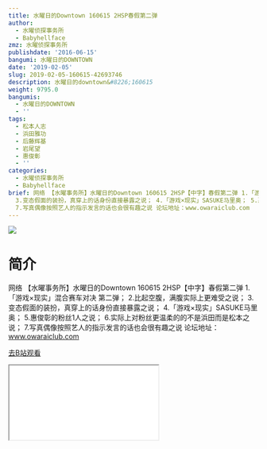 ```yaml
---
title: 水曜日的Downtown 160615 2HSP春假第二弹
author:
  - 水曜侦探事务所
  - Babyhellface
zmz: 水曜侦探事务所
publishdate: '2016-06-15'
bangumi: 水曜日的DOWNTOWN
date: '2019-02-05'
slug: 2019-02-05-160615-42693746
description: 水曜日的downtown&#8226;160615
weight: 9795.0
bangumis:
  - 水曜日的DOWNTOWN
  - ''
tags:
  - 松本人志
  - 浜田雅功
  - 后藤辉基
  - 岩尾望
  - 惠俊彰
  - ''
categories:
  - 水曜侦探事务所
  - Babyhellface
brief: 网络 【水曜事务所】水曜日的Downtown 160615 2HSP【中字】春假第二弹 1.「游戏×现实」混合赛车对决 第二弹； 2.比起空腹，满腹实际上更难受之说；
  3.变态假面的装扮，真穿上的话身份直接暴露之说； 4.「游戏×现实」SASUKE马里奥； 5.惠俊彰的粉丝1人之说； 6.实际上对粉丝更温柔的的不是浜田而是松本之说；
  7.写真偶像按照艺人的指示发言的话也会很有趣之说 论坛地址：www.owaraiclub.com
---
```

![](https://i.imgur.com/oVqiYUf.jpg)
# 简介  
网络
【水曜事务所】水曜日的Downtown 160615 2HSP【中字】春假第二弹
1.「游戏×现实」混合赛车对决 第二弹；
2.比起空腹，满腹实际上更难受之说；
3.变态假面的装扮，真穿上的话身份直接暴露之说；
4.「游戏×现实」SASUKE马里奥；
5.惠俊彰的粉丝1人之说；
6.实际上对粉丝更温柔的的不是浜田而是松本之说；
7.写真偶像按照艺人的指示发言的话也会很有趣之说
论坛地址：www.owaraiclub.com  

[去B站观看](https://www.bilibili.com/video/av42693746/)
<div class ="resp-container"><iframe class="testiframe" src="//player.bilibili.com/player.html?aid=42693746"", scrolling="no", allowfullscreen="true" > </iframe></div> 
